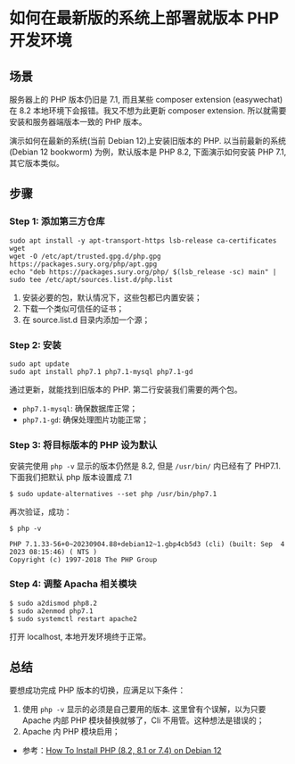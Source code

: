 # 如何在最新版的系统上部署就版本 PHP 开发环境

场景
--------------------------------------------------------------------------
服务器上的 PHP 版本仍旧是 7.1, 而且某些 composer extension (easywechat) 在 8.2 本地环境下会报错。我又不想为此更新 composer extension. 所以就需要安装和服务器端版本一致的 PHP 版本。

演示如何在最新的系统(当前 Debian 12)上安装旧版本的 PHP. 以当前最新的系统 (Debian 12 bookworm) 为例，默认版本是 PHP 8.2, 下面演示如何安装 PHP 7.1, 其它版本类似。

步骤
--------------------------------------------------------------------------

### Step 1: 添加第三方仓库

```
sudo apt install -y apt-transport-https lsb-release ca-certificates wget
wget -O /etc/apt/trusted.gpg.d/php.gpg https://packages.sury.org/php/apt.gpg
echo "deb https://packages.sury.org/php/ $(lsb_release -sc) main" | sudo tee /etc/apt/sources.list.d/php.list
```

1. 安装必要的包，默认情况下，这些包都已内置安装；
2. 下载一个类似可信任的证书；
3. 在 source.list.d 目录内添加一个源；

### Step 2: 安装

```
sudo apt update
sudo apt install php7.1 php7.1-mysql php7.1-gd
```

通过更新，就能找到旧版本的 PHP. 第二行安装我们需要的两个包。

- `php7.1-mysql`: 确保数据库正常；
- `php7.1-gd`: 确保处理图片功能正常；

### Step 3: 将目标版本的 PHP 设为默认
安装完使用 `php -v` 显示的版本仍然是 8.2, 但是 `/usr/bin/` 内已经有了 PHP7.1. 下面我们把默认 php 版本设置成 7.1

```
$ sudo update-alternatives --set php /usr/bin/php7.1
```

再次验证，成功：

```
$ php -v

PHP 7.1.33-56+0~20230904.88+debian12~1.gbp4cb5d3 (cli) (built: Sep  4 2023 08:15:46) ( NTS )
Copyright (c) 1997-2018 The PHP Group
```

### Step 4: 调整 Apacha 相关模块

```
$ sudo a2dismod php8.2
$ sudo a2enmod php7.1
$ sudo systemctl restart apache2
```

打开 localhost, 本地开发环境终于正常。

总结
--------------------------------------------------------------------------
要想成功完成 PHP 版本的切换，应满足以下条件：

1. 使用 `php -v` 显示的必须是自己要用的版本. 这里曾有个误解，以为只要 Apache 内部 PHP 模块替换就够了，Cli 不用管。这种想法是错误的；
2. Apache 内 PHP 模块启用；

- 参考：[How To Install PHP (8.2, 8.1 or 7.4) on Debian 12][ref]

[ref]: https://tecadmin.net/how-to-install-php-on-debian-12/
